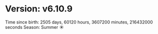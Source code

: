 # Version: v6.10.9
Time since birth: 2505 days, 60120 hours, 3607200 minutes, 216432000 seconds
Season: Summer ☀️

